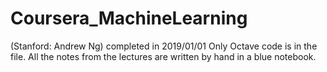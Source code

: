 # Coursera_MachineLearning
(Stanford: Andrew Ng)
completed in 2019/01/01
Only Octave code is in the file. 
All the notes from the lectures are written by hand in a blue notebook. 
